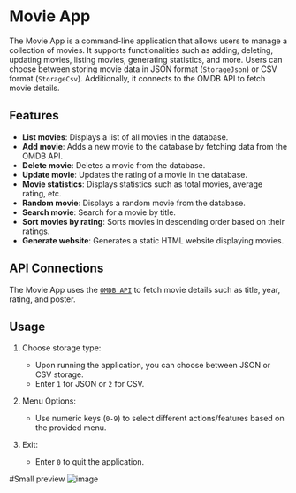 # Movie App

The Movie App is a command-line application that allows users to manage a collection of movies. It supports functionalities such as adding, deleting, updating movies, listing movies, generating statistics, and more.
Users can choose between storing movie data in JSON format (`StorageJson`) or CSV format (`StorageCsv`). Additionally, it connects to the OMDB API to fetch movie details.

## Features

- **List movies**: Displays a list of all movies in the database.
- **Add movie**: Adds a new movie to the database by fetching data from the OMDB API.
- **Delete movie**: Deletes a movie from the database.
- **Update movie**: Updates the rating of a movie in the database.
- **Movie statistics**: Displays statistics such as total movies, average rating, etc.
- **Random movie**: Displays a random movie from the database.
- **Search movie**: Search for a movie by title.
- **Sort movies by rating**: Sorts movies in descending order based on their ratings.
- **Generate website**: Generates a static HTML website displaying movies.

## API Connections

The Movie App uses the [`OMDB API`](http://www.omdbapi.com/) to fetch movie details such as title, year, rating, and poster.

## Usage

1. Choose storage type:
   - Upon running the application, you can choose between JSON or CSV storage.
   - Enter `1` for JSON or `2` for CSV.

2. Menu Options:
   - Use numeric keys (`0-9`) to select different actions/features based on the provided menu.

3. Exit:
   - Enter `0` to quit the application.
  

#Small preview 
![image](https://github.com/EdinaAdzem/MoviesApp/assets/71989436/47447cd3-c817-4026-85ee-673c4c6c002e)

